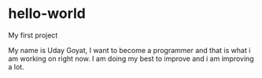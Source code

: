 # hello-world
My first project

My name is Uday Goyat, I want to become a programmer and that is what i am working on right now. 
I am doing my best to improve and i am improving a lot.
